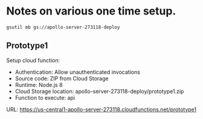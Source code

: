 # Notes on various one time setup.

```
gsutil mb gs://apollo-server-273118-deploy
```

## Prototype1 

Setup cloud function:
   * Authentication: Allow unauthenticated invocations
   * Source code: ZIP from Cloud Storage
   * Runtime: Node.js 8
   * Cloud Storage location: apollo-server-273118-deploy/prototype1.zip
   * Function to execute: api

URL: https://us-central1-apollo-server-273118.cloudfunctions.net/prototype1
